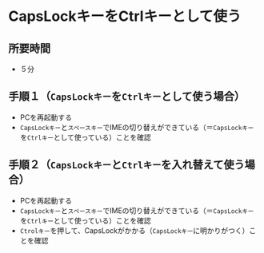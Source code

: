 # CapsLockキーをCtrlキーとして使う

## 所要時間

- ５分

## 手順１（`CapsLockキー`を`Ctrlキー`として使う場合）

- PCを再起動する
- `CapsLockキー`と`スペースキー`でIMEの切り替えができている（＝`CapsLockキー`を`Ctrlキー`として使っている）ことを確認

## 手順２（`CapsLockキー`と`Ctrlキー`を入れ替えて使う場合）

- PCを再起動する
- `CapsLockキー`と`スペースキー`でIMEの切り替えができている（＝`CapsLockキー`を`Ctrlキー`として使っている）ことを確認
- `Ctrolキー`を押して、CapsLockがかかる（`CapsLockキー`に明かりがつく）ことを確認
